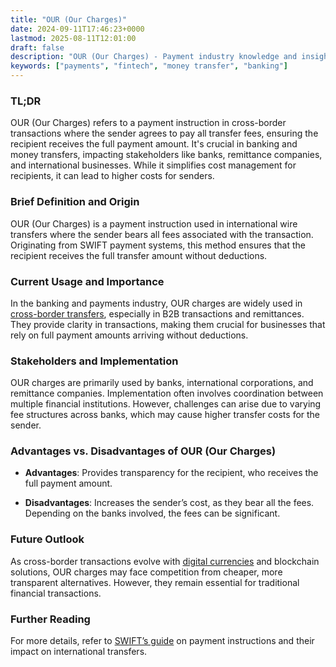 ```yaml
---
title: "OUR (Our Charges)"
date: 2024-09-11T17:46:23+0000
lastmod: 2025-08-11T12:01:00
draft: false
description: "OUR (Our Charges) - Payment industry knowledge and insights"
keywords: ["payments", "fintech", "money transfer", "banking"]
---
```


### TL;DR

OUR (Our Charges) refers to a payment instruction in cross-border transactions where the sender agrees to pay all transfer fees, ensuring the recipient receives the full payment amount. It's crucial in banking and money transfers, impacting stakeholders like banks, remittance companies, and international businesses. While it simplifies cost management for recipients, it can lead to higher costs for senders.

### Brief Definition and Origin

OUR (Our Charges) is a payment instruction used in international wire transfers where the sender bears all fees associated with the transaction. Originating from SWIFT payment systems, this method ensures that the recipient receives the full transfer amount without deductions.

### Current Usage and Importance

In the banking and payments industry, OUR charges are widely used in [cross-border transfers](https://faisalkhan.com/learn/payments-wiki/cross-border-payments/), especially in B2B transactions and remittances. They provide clarity in transactions, making them crucial for businesses that rely on full payment amounts arriving without deductions.

### Stakeholders and Implementation

OUR charges are primarily used by banks, international corporations, and remittance companies. Implementation often involves coordination between multiple financial institutions. However, challenges can arise due to varying fee structures across banks, which may cause higher transfer costs for the sender.

### Advantages vs. Disadvantages of OUR (Our Charges)

- **Advantages**: Provides transparency for the recipient, who receives the full payment amount.

- **Disadvantages**: Increases the sender’s cost, as they bear all the fees. Depending on the banks involved, the fees can be significant.

### Future Outlook

As cross-border transactions evolve with [digital currencies](https://faisalkhan.com/solutions/cryptocurrency/central-bank-digital-currencies-cbdcs/) and blockchain solutions, OUR charges may face competition from cheaper, more transparent alternatives. However, they remain essential for traditional financial transactions.

### Further Reading

For more details, refer to [SWIFT’s guide](https://www.swift.com/standards) on payment instructions and their impact on international transfers.
